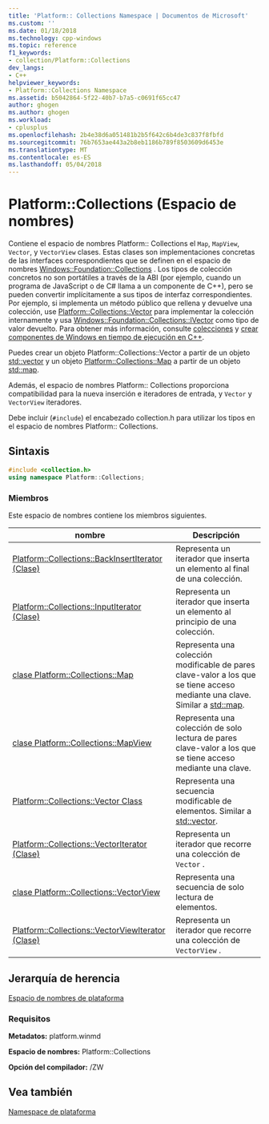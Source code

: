 ```yaml
---
title: 'Platform:: Collections Namespace | Documentos de Microsoft'
ms.custom: ''
ms.date: 01/18/2018
ms.technology: cpp-windows
ms.topic: reference
f1_keywords:
- collection/Platform::Collections
dev_langs:
- C++
helpviewer_keywords:
- Platform::Collections Namespace
ms.assetid: b5042864-5f22-40b7-b7a5-c0691f65cc47
author: ghogen
ms.author: ghogen
ms.workload:
- cplusplus
ms.openlocfilehash: 2b4e38d6a051481b2b5f642c6b4de3c837f8fbfd
ms.sourcegitcommit: 76b7653ae443a2b8eb1186b789f8503609d6453e
ms.translationtype: MT
ms.contentlocale: es-ES
ms.lasthandoff: 05/04/2018
---
```

# <a name="platformcollections-namespace"></a>Platform::Collections (Espacio de nombres)

Contiene el espacio de nombres Platform:: Collections el `Map`, `MapView`, `Vector`, y `VectorView` clases. Estas clases son implementaciones concretas de las interfaces correspondientes que se definen en el espacio de nombres [Windows::Foundation::Collections](http://go.microsoft.com/fwlink/p/?LinkId=262645) . Los tipos de colección concretos no son portátiles a través de la ABI (por ejemplo, cuando un programa de JavaScript o de C# llama a un componente de C++), pero se pueden convertir implícitamente a sus tipos de interfaz correspondientes. Por ejemplo, si implementa un método público que rellena y devuelve una colección, use [Platform::Collections::Vector](../cppcx/platform-collections-vector-class.md) para implementar la colección internamente y usa [Windows::Foundation::Collections::IVector](http://go.microsoft.com/fwlink/p/?LinkId=262410) como tipo de valor devuelto. Para obtener más información, consulte [colecciones](../cppcx/collections-c-cx.md) y [crear componentes de Windows en tiempo de ejecución en C++](/windows/uwp/winrt-components/creating-windows-runtime-components-in-cpp).

Puedes crear un objeto Platform::Collections::Vector a partir de un objeto [std::vector](../standard-library/vector-class.md) y un objeto [Platform::Collections::Map](../cppcx/platform-collections-map-class.md) a partir de un objeto [std::map](../standard-library/map-class.md).

Además, el espacio de nombres Platform:: Collections proporciona compatibilidad para la nueva inserción e iteradores de entrada, y `Vector` y `VectorView` iteradores.

Debe incluir (`#include`) el encabezado collection.h para utilizar los tipos en el espacio de nombres Platform:: Collections.

## <a name="syntax"></a>Sintaxis

```cpp
#include <collection.h>
using namespace Platform::Collections;
```

### <a name="members"></a>Miembros

Este espacio de nombres contiene los miembros siguientes.

|nombre|Descripción|
|----------|-----------------|
|[Platform::Collections::BackInsertIterator (Clase)](../cppcx/platform-collections-backinsertiterator-class.md)|Representa un iterador que inserta un elemento al final de una colección.|
|[Platform::Collections::InputIterator (Clase)](../cppcx/platform-collections-inputiterator-class.md)|Representa un iterador que inserta un elemento al principio de una colección.|
|[clase Platform::Collections::Map](../cppcx/platform-collections-map-class.md)|Representa una colección modificable de pares clave-valor a los que se tiene acceso mediante una clave. Similar a [std::map](../standard-library/map-class.md).|
|[clase Platform::Collections::MapView](../cppcx/platform-collections-mapview-class.md)|Representa una colección de solo lectura de pares clave-valor a los que se tiene acceso mediante una clave.|
|[Platform::Collections::Vector Class](../cppcx/platform-collections-vector-class.md)|Representa una secuencia modificable de elementos. Similar a [std::vector](../standard-library/vector-class.md).|
|[Platform::Collections::VectorIterator (Clase)](../cppcx/platform-collections-vectoriterator-class.md)|Representa un iterador que recorre una colección de `Vector` .|
|[clase Platform::Collections::VectorView](../cppcx/platform-collections-vectorview-class.md)|Representa una secuencia de solo lectura de elementos.|
|[Platform::Collections::VectorViewIterator (Clase)](../cppcx/platform-collections-vectorviewiterator-class.md)|Representa un iterador que recorre una colección de `VectorView` .|

## <a name="inheritance-hierarchy"></a>Jerarquía de herencia

[Espacio de nombres de plataforma](../cppcx/platform-namespace-c-cx.md)

### <a name="requirements"></a>Requisitos

**Metadatos:** platform.winmd

**Espacio de nombres:** Platform::Collections

**Opción del compilador:** /ZW

## <a name="see-also"></a>Vea también

[Namespace de plataforma](../cppcx/platform-namespace-c-cx.md)  
